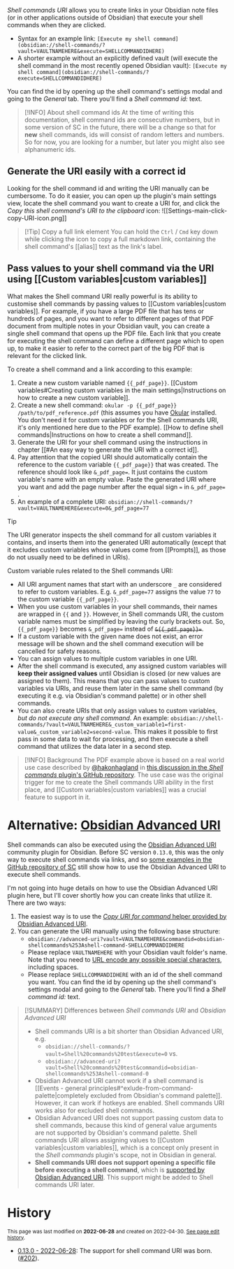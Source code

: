 *Shell commands URI* allows you to create links in your Obsidian note files (or in other applications outside of Obsidian) that execute your shell commands when they are clicked.

- Syntax for an example link: `[Execute my shell command](obsidian://shell-commands/?vault=VAULTNAMEHERE&execute=SHELLCOMMANDIDHERE)`
- A shorter example without an explicitly defined vault (will execute the shell command in the most recently opened Obsidian vault): `[Execute my shell command](obsidian://shell-commands/?execute=SHELLCOMMANDIDHERE)`

You can find the id by opening up the shell command's settings modal and going to the *General* tab. There you'll find a *Shell command id:* text.

> [!INFO] About shell command ids
> At the time of writing this documentation, shell command ids are consecutive numbers, but in some version of SC in the future, there will be a change so that for **new** shell commands, ids will consist of random letters and numbers. So for now, you are looking for a number, but later you might also see alphanumeric ids.

## Generate the URI easily with a correct id
Looking for the shell command id and writing the URI manually can be cumbersome. To do it easier, you can open up the plugin's main settings view, locate the shell command you want to create a URI for, and click the *Copy this shell command's URI to the clipboard* icon:
![[Settings-main-click-copy-URI-icon.png]]

> [!Tip] Copy a full link element
> You can hold the `Ctrl` / `Cmd` key down while clicking the icon to copy a full markdown link, containing the shell command's [[alias]] text as the link's label.

## Pass values to your shell command via the URI using [[Custom variables|custom variables]]
What makes the Shell command URI really powerful is its ability to customise shell commands by passing values to [[Custom variables|custom variables]]. For example, if you have a large PDF file that has tens or hundreds of pages, and you want to refer to different pages of that PDF document from multiple notes in your Obsidian vault, you can create a single shell command that opens up the PDF file. Each link that you create for executing the shell command can define a different page which to open up, to make it easier to refer to the correct part of the big PDF that is relevant for the clicked link.

To create a shell command and a link according to this example:
1. Create a new custom variable named `{{_pdf_page}}`. [[Custom variables#Creating custom variables in the main settings|Instructions on how to create a new custom variable]].
2. Create a new shell command: `okular -p {{_pdf_page}} /path/to/pdf_reference.pdf` (this assumes you have [Okular](https://okular.kde.org/) installed. You don't need it for custom variables or for the Shell commands URI, it's only mentioned here due to the PDF example). [[How to define shell commands|Instructions on how to create a shell command]].
3. Generate the URI for your shell command using the instructions in chapter [[#An easy way to generate the URI with a correct id]].
4. Pay attention that the copied URI should automatically contain the reference to the custom variable `{{_pdf_page}}` that was created. The reference should look like `&_pdf_page=`. It just contains the custom variable's name with an empty value. Paste the generated URI where you want and add the page number after the equal sign `=` in `&_pdf_page=` .
5. An example of a complete URI: `obsidian://shell-commands/?vault=VAULTNAMEHERE&execute=0&_pdf_page=77`
	
> [!TIP]
> The URI generator inspects the shell command for all custom variables it contains, and inserts them into the generated URI automatically (except that it excludes custom variables whose values come from [[Prompts]], as those do not usually need to be defined in URIs).

Custom variable rules related to the Shell commands URI:
- All URI argument names that start with an underscore `_` are considered to refer to custom variables. E.g. `&_pdf_page=77` assigns the value `77` to the custom variable `{{_pdf_page}}`.
- When you use custom variables in your shell commands, their names are wrapped in `{{` and `}}`. However, in Shell commands URI, the custom variable names must be simplified by leaving the curly brackets out. So, `{{_pdf_page}}` becomes `&_pdf_page=` instead of ~~`&{{_pdf_page}}=`~~. 
- If a custom variable with the given name does not exist, an error message will be shown and the shell command execution will be cancelled for safety reasons.
- You can assign values to multiple custom variables in one URI.
- After the shell command is executed, any assigned custom variables will **keep their assigned values** until Obsidian is closed (or new values are assigned to them). This means that you can pass values to custom variables via URIs, and reuse them later in the same shell command (by executing it e.g. via Obsidian's command palette) or in other shell commands.
- You can also create URIs that only assign values to custom variables, *but do not execute any shell command*. An example: `obsidian://shell-commands/?vault=VAULTNAMEHERE&_custom_variable1=first-value&_custom_variable2=second-value`. This makes it possible to first pass in some data to wait for processing, and then execute a shell command that utilizes the data later in a second step.

> [!INFO] Background
> The PDF example above is based on a real world use case described by [@hakonhagland](https://github.com/hakonhagland) in [this discussion in the *Shell commands* plugin's GitHub repository](https://github.com/Taitava/obsidian-shellcommands/discussions/193). The use case was the original trigger for me to create the Shell commands URI ability in the first place, and [[Custom variables|custom variables]] was a crucial feature to support in it.

# Alternative: [Obsidian Advanced URI](https://github.com/Vinzent03/obsidian-advanced-uri)
Shell commands can also be executed using the [Obsidian Advanced URI](https://github.com/Vinzent03/obsidian-advanced-uri) community plugin for Obsidian. Before SC version `0.13.0`, this was the only way to execute shell commands via links, and so [some examples in the GitHub repository of SC](https://github.com/Taitava/obsidian-shellcommands/discussions/193#discussioncomment-2496001) still show how to use the Obsidian Advanced URI to execute shell commands.

I'm not going into huge details on how to use the Obsidian Advanced URI plugin here, but I'll cover shortly how you can create links that utilize it. There are two ways:
1. The easiest way is to use the [*Copy URI for command* helper provided by Obsidian Advanced URI](https://vinzent03.github.io/obsidian-advanced-uri/tips/helper_commands).
2. You can generate the URI manually using the following base structure:
	- `obsidian://advanced-uri?vault=VAULTNAMEHERE&commandid=obsidian-shellcommands%253Ashell-command-SHELLCOMMANDIDHERE`
	- Please replace `VAULTNAMEHERE` with your Obsidian vault folder's name. Note that you need to [URL encode any possible special characters](https://vinzent03.github.io/obsidian-advanced-uri/concepts/encoding), including spaces.
	- Please replace `SHELLCOMMANDIDHERE` with an id of the shell command you want. You can find the id by opening up the shell command's settings modal and going to the *General* tab. There you'll find a *Shell command id:* text.

> [!SUMMARY] Differences between *Shell commands URI* and *Obsidian Advanced URI*
> - Shell commands URI is a bit shorter than Obsidian Advanced URI, e.g.
> 	- `obsidian://shell-commands/?vault=Shell%20commands%20test&execute=0` vs.
> 	- `obsidian://advanced-uri?vault=Shell%20commands%20test&commandid=obsidian-shellcommands%253Ashell-command-0`
> - Obsidian Advanced URI cannot work if a shell command is [[Events - general principles#^exlude-from-command-palette|completely excluded from Obsidian's command palette]]. However, it can work if hotkeys are enabled. Shell commands URI works also for excluded shell commands.
> - Obsidian Advanced URI does not support passing custom data to shell commands, because this kind of general value arguments are not supported by Obsidian's command palette. Shell commands URI allows assigning values to [[Custom variables|custom variables]], which is a concept only present in the *Shell commands* plugin's scope, not in Obsidian in general.
> - **Shell commands URI does not support opening a specific file before executing a shell command**, which is [supported by Obsidian Advanced URI](https://vinzent03.github.io/obsidian-advanced-uri/actions/navigation). This support might be added to Shell commands URI later.

# History
<small>This page was last modified on <strong>2022-06-28</strong> and created on 2022-04-30. <a href="https://github.com/Taitava/obsidian-shellcommands-documentation/commits/main/./Basic%20usage/Shell%20commands%20URI.md">See page edit history</a>.</small>
- [0.13.0 - 2022-06-28](https://github.com/Taitava/obsidian-shellcommands/blob/main/CHANGELOG.md#0130---2022-06-28): The support for shell command URI was born. ([#202](https://github.com/Taitava/obsidian-shellcommands/issues/202)).